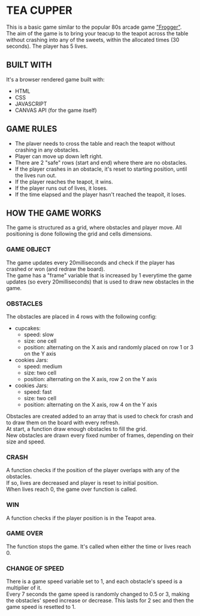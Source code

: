 # TEA CUPPER
This is a basic game similar to the popular 80s arcade game ["Frogger"](https://en.wikipedia.org/wiki/Frogger).  
The aim of the game is to bring your teacup to the teapot across the table without crashing into any of the sweets, within the allocated times (30 seconds). The player has 5 lives.

## BUILT WITH
It's a browser rendered game built with:
- HTML
- CSS
- JAVASCRIPT
- CANVAS API (for the game itself)

## GAME RULES
- The plaver needs to cross the table and reach the teapot without crashing in any obstacles.  
- Player can move up down left right.  
- There are 2 "safe" rows (start and end) where there are no obstacles.  
- If the player crashes in an obstacle, it's reset to starting position, until the lives run out.  
- If the player reaches the teapot, it wins.  
- If the player runs out of lives, it loses.  
- If the time elapsed and the player hasn't reached the teapoit, it loses.  

## HOW THE GAME WORKS
The game is structured as a grid, where obstacles and player move. All positioning is done following the grid and cells dimensions.

### GAME OBJECT
The game updates every 20milliseconds and check if the player has crashed or won (and redraw the board).  
The game has a "frame" variable that is increased by 1 everytime the game updates (so every 20milliseconds) that is used to draw new obstacles in the game.

### OBSTACLES

The obstacles are placed in 4 rows with the following config:
- cupcakes:
    - speed: slow
    - size: one cell
    - position: alternating on the X axis and randomly placed on row 1 or 3 on the Y axis
- cookies Jars:
    - speed: medium
    - size: two cell
    - position: alternating on the X axis, row 2 on the Y axis
- cookies Jars:
    - speed: fast
    - size: two cell
    - position: alternating on the X axis, row 4 on the Y axis

Obstacles are created added to an array that is used to check for crash and to draw them on the board with every refresh.  
At start, a function draw enough obstacles to fill the grid.  
New obstacles are drawn every fixed number of frames, depending on their size and speed.  

### CRASH
A function checks if the position of the player overlaps with any of the obstacles.  
If so, lives are decreased and player is reset to initial position.  
When lives reach 0, the game over function is called.  

### WIN
A function checks if the player position is in the Teapot area.

### GAME OVER
The function stops the game. It's called when either the time or lives reach 0.

### CHANGE OF SPEED
There is a game speed variable set to 1, and each obstacle's speed is a multiplier of it.  
Every 7 seconds the game speed is randomly changed to 0.5 or 3, making the obstacles' speed increase or decrease. This lasts for 2 sec and then the game speed is resetted to 1.







